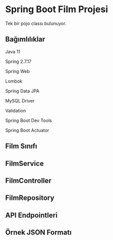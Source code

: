 # Spring Boot Film Projesi

Tek bir pojo classı bulunuyor.

## Bağımlılıklar
 
Java 11

Spring 2.7.17

Spring Web

Lombok

Spring Data JPA

MySQL Driver

Validation

Spring Boot Dev Tools

Spring Boot Actuator

## Film Sınıfı
## FilmService
## FilmController
## FilmRepository
## API Endpointleri
## Örnek JSON Formatı


